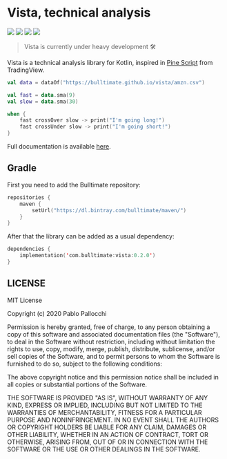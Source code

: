 # Vista, technical analysis

[![][travis img]][travis]
[![][codecov img]][codecov]
[![][maven img]][maven]
[![][license img]][license]

> Vista is currently under heavy development 🛠

Vista is a technical analysis library for Kotlin, inspired in [Pine Script][ps] from TradingView.

```kotlin
val data = dataOf("https://bulltimate.github.io/vista/amzn.csv")

val fast = data.sma(9)
val slow = data.sma(30)

when {
    fast crossOver slow -> print("I'm going long!")
    fast crossUnder slow -> print("I'm going short!")
}
```

Full documentation is available [here](https://bulltimate.github.io/vista).

## Gradle

First you need to add the Bulltimate repository:

```kts
repositories {
    maven {
        setUrl("https://dl.bintray.com/bulltimate/maven/")
    }
}
```

After that the library can be added as a usual dependency:

```kts
dependencies {
    implementation('com.bulltimate:vista:0.2.0')
}
```
 
## LICENSE

MIT License

Copyright (c) 2020 Pablo Pallocchi

Permission is hereby granted, free of charge, to any person obtaining a copy
of this software and associated documentation files (the "Software"), to deal
in the Software without restriction, including without limitation the rights
to use, copy, modify, merge, publish, distribute, sublicense, and/or sell
copies of the Software, and to permit persons to whom the Software is
furnished to do so, subject to the following conditions:

The above copyright notice and this permission notice shall be included in all
copies or substantial portions of the Software.

THE SOFTWARE IS PROVIDED "AS IS", WITHOUT WARRANTY OF ANY KIND, EXPRESS OR
IMPLIED, INCLUDING BUT NOT LIMITED TO THE WARRANTIES OF MERCHANTABILITY,
FITNESS FOR A PARTICULAR PURPOSE AND NONINFRINGEMENT. IN NO EVENT SHALL THE
AUTHORS OR COPYRIGHT HOLDERS BE LIABLE FOR ANY CLAIM, DAMAGES OR OTHER
LIABILITY, WHETHER IN AN ACTION OF CONTRACT, TORT OR OTHERWISE, ARISING FROM,
OUT OF OR IN CONNECTION WITH THE SOFTWARE OR THE USE OR OTHER DEALINGS IN THE
SOFTWARE.

[ps]: https://www.tradingview.com/pine-script-docs/en/v4/Introduction.html

[travis]:https://travis-ci.org/bulltimate/vista-kt
[travis img]:https://travis-ci.org/bulltimate/vista-kt.svg?branch=master

[license]:LICENSE.txt
[license img]:https://img.shields.io/github/license/mashape/apistatus.svg

[maven]:https://bintray.com/bulltimate/maven/vista/_latestVersion
[maven img]:https://api.bintray.com/packages/bulltimate/maven/vista/images/download.svg

[codecov]:https://codecov.io/gh/bulltimate/vista-kt
[codecov img]:https://codecov.io/gh/bulltimate/vista-kt/branch/master/graph/badge.svg